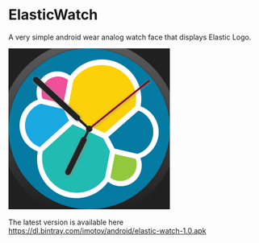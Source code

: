 # ElasticWatch
A very simple android wear analog watch face that displays Elastic Logo.

![Circular Preview](wear/src/main/res/drawable-nodpi/preview_digital_circular.png)

The latest version is available here https://dl.bintray.com/imotov/android/elastic-watch-1.0.apk
